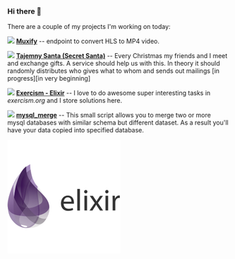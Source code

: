 ### Hi there 👋
There are a couple of my projects I'm working on today:

![](https://avatars.githubusercontent.com/u/1481354?s=12) [**Muxify**](https://github.com/liodnik/muxify) -- endpoint to convert HLS to MP4 video.

![](https://avatars.githubusercontent.com/u/1481354?s=12) [**Tajemny Santa (Secret Santa)**](https://github.com/liodnik/tajemny_santa) -- Every Christmas my friends and I meet and exchange gifts. A service should help us with this. In theory it should randomly distributes who gives what to whom and sends out mailings [in progress][in very beginning]

![](https://avatars.githubusercontent.com/u/1481354?s=12) [**Exercism - Elixir**](https://github.com/liodnik/exercism-tasks-elixir) -- I love to do awesome super interesting tasks in *exercism.org* and I store solutions here.

<img src="https://s3.dualstack.us-east-2.amazonaws.com/pythondotorg-assets/media/community/logos/python-logo-only.png" style="height: 15px; object-fit: cover; object-position: 0 3px;"> [**mysql_merge**](https://github.com/logicnow/mysql_merge) -- This small script allows you to merge two or more mysql databases with similar schema but different dataset. As a result you'll have your data copied into specified database.

<img src="./images/elixir-original-wordmark.svg">

<!--
**liodnik/liodnik** is a ✨ _special_ ✨ repository because its `README.md` (this file) appears on your GitHub profile.

Here are some ideas to get you started:

- 🔭 I’m currently working on ...
- 🌱 I’m currently learning ...
- 👯 I’m looking to collaborate on ...
- 🤔 I’m looking for help with ...
- 💬 Ask me about ...
- 📫 How to reach me: ...
- 😄 Pronouns: ...
- ⚡ Fun fact: ...
-->
